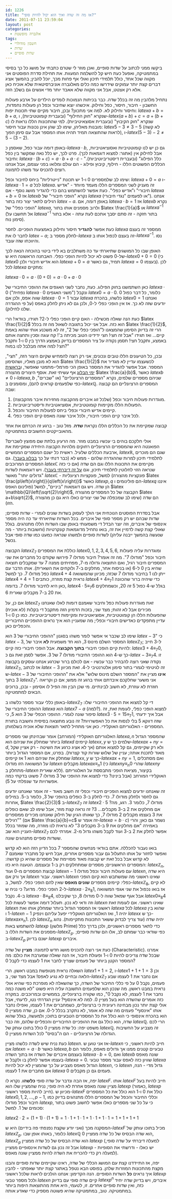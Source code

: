 ```yaml
---
id: 1226
title: "אז מה זה שדה ואיך הוא יכול להיות סופי?"
date: 2011-07-11 23:59:04
layout: post
categories: 
  - אלגברה מופשטת
tags: 
  - חשבון מודולרי
  - שדות
  - שדות סופיים
---
```

ביקשו ממני לכתוב על שדות סופיים, ואכן מוזר לי שטרם כתבתי על מושג כל כך בסיסי במתמטיקה, ואפעל כעת חיש קל להשלמת המעוות. את תחילת סדרת הפוסטים אני מקווה שכל אחד, כולל תלמידי תיכון ואולי אף פחות מכך, יוכל להבין; בהמשך אציג דברים קצת יותר עמוקים שידרשו כמה כלים מאלגברה אוניברסיטאית שלא אוכיח כאן אלא רק אצטט, אבל אני מקווה שלא אאבד יותר מדי אנשים גם בשלב הזה.

נתחיל מלהבין מה זה בכלל שדה. כבר בכיתות הנמוכות לומדים הילדים על ארבע פעולות החשבון - חיבור, חיסור, כפל וחילוק. איכשהו יוצא שחיבור וכפל הן פעולות נחמדות, וחיסור וחילוק לא. למה אני מתכוון? ובכן, חיבור מקיים שתי תכונות יפות: $latex a+b=b+a$, שנקרא "חוק החילוף" (ובעברית קומוטטיביות), ו-$latex \left(a+b\right)+c=a+\left(b+c\right)$ שנקרא "חוק הקיבוץ" (ובעברית אסוצאיטיביות). למי שהתכונות הללו נראות לו מובנות מאליהן, שימו לב שהן אינן נכונות עבור חיסור: $latex 5-3\ne3-5$ (לא קשה לראות שהתוצאה תמיד תהיה אותו המספר אבל עם סימן הפוך), ו-$latex \left(5-3\right)-2\ne5-\left(3-2\right)$.

באופן דומה עבור כפל, שאסמן כ-$latex a\cdot b$, גם כן יש לנו קומוטטיביות ואסוציאטיביות, אבל לחילוק אין (אתגר: למצוא דוגמאות לכך). פרט לכך, יש כלל נאה שמקשר בין כפל וחיבור: $latex a\cdot\left(b+c\right)=a\cdot b+a\cdot c$ - "כלל הפילוג" (ובעברית דיסטריביוטיביות). הכללים הפשוטים הללו - חילוף, קיבוץ ופילוג - הם עולם ומלואו בפני עצמם, אבל אנחנו רוצים להכניס עוד משהו לתמונה.

שימו לב שלמספרים 0 ו-1 יש תכונת "נייטרליות" ביחס לחיבור וכפל: $latex a+0=a$ ו-$latex a\cdot1=a$ לכל $latex a$. זה מעניק לשני המספרים הללו מעמד מיוחד - "אדיש חיבורי" ו"אדיש כפלי". כעת אפשר להשתמש בהם כדי להגדיר מושג נוסף - אם $latex a+b=0$ אז $latex b$ נקרא "הופכי חיבורי" של $latex a$ (או לפעמים "נגדי חיבורי"). אנחנו רגילים לתאר יצור כזה בתור $latex -a$. באופן דומה, אם $latex a\cdot b=1$ אז $latex b$ נקרא "הופכי כפלי" של $latex a$, ולרוב מסמנים אותו בתור $latex \frac{1}{a}$ או $latex a^{-1}$ (אל תחשבו על $latex a^{-1}$ בתור חזקה - זה סתם יסבך אתכם לעת עתה - אלא בתור סימון נוח).

כעת אפשר <strong>להגדיר</strong> חיסור וחילוק באמצעות הופכיים. לחסר $latex a$ ממספר זה בעצם לחבר לו את $latex -a$; לחלק מספר ב-$latex a$ זה בעצם לכפול אותו ב-$latex a^{-1}$. נסו והיווכחו שזה עובד.

האופן שבו כל המושגים שתיארתי עד כה משתלבים בא לידי ביטוי בהוכחה הנאה לכך של-0 פשוט לא יכול להיות הופכי כפלי. האבחנה הראשונה היא ש-$latex 0+0=0$ (כי $latex 0$ הוא אדיש חיבורי ולכן $latex a+0=a$ תמיד, גם כאשר $latex a=0$ בעצמו). לכן לכל $latex a$ מתקיים:

$latex a\cdot0=a\cdot\left(0+0\right)=a\cdot0+a\cdot0$

כאן השתמשנו בחוק הפילוג. כעת, נחבר לשני האגפים את ההופכי החיבורי של $latex a\cdot0$ ("נפחית $latex a\cdot0$ משני האגפים") ונקבל $latex 0=a\cdot0$. כלומר, כל דבר כפול 0 שווה אפס, ולכן אם $latex a\cdot0=1$ עבור $latex a$ כלשהו, בהכרח $latex 0=1$ ואנחנו יודעים שזה לא כך. אז אין הופכי כפלי ל-0, ולכן גם לא ניתן לחלק באפס (על פי ההגדרה שלנו לחילוק).

כעת הנה שאלה מכשילה - האם קיים הופכי כפלי ל-2? תגידו, בוודאי! הרי $latex \frac{1}{2}$ הוא כזה. אבל אני יכול בתגובה לשאול מה זה בכלל $latex \frac{1}{2}$, הרי זה בדיוק הסימון שהמצאנו ל"הופכי כפלי של 2", זה לא משכנע אותי שהוא באמת קיים... ואז תגידו "אבל זה חצי! חצי ידידינו הטוב מכיתה ב'! קח עוגה וסכין ותחצה אותם באמצע, ותקבל חצי! תסמן נקודה על ציר המספרים בדיוק באמצע הדרך בין 0 ו-1 ותקבל חצי! למה אתה מבלבל לנו במוח?"

ובכן, כל הטיעונים הללו טובים ונכונים; אני רק רוצה להמחיש שקיום היצור הזה, "חצי", הוא לא מובן מאליו, ושהסימון $latex \frac{1}{2}$ לכשעצמו עדיין לא מגדיר את המספר. אבל אפשר להגדיר את המספר באופן הכי פורמלי-מתמטי שאפשר, ו<a href="http://www.gadial.net/?p=24">בראשית ימי הבלוג</a> אף עשיתי זאת. אוסף היצורים מהצורה $latex \frac{a}{b}$, כאשר $latex b\ne0$ ו-$latex a,b$ שניהם מספרים שלמים, נקרא "המספרים הרציונליים" (או "שברים", כפי שלפעמים קוראים להם), ומסומנים ב-$latex \mathbb{Q}$. המספרים הרציונליים הם קבוצה שבה:
<ol>
	<li> מוגדרות פעולות חיבור וכפל (שלכל זוג איברים מהקבוצה מחזירות איבר מהקבוצה).</li>
	<li> הפעולות הללו מקיימות קומוטטיביות, אסוציאטיביות ודיסטריביוטיביות.</li>
	<li> קיימים אדיש חיבורי וכפלי ביחס לפעולות החיבור והכפל.</li>
	<li> לכל איבר קיים הופכי חיבורי, ולכל איבר שונה מאפס קיים הופכי כפלי.</li>
</ol>
קבוצה שמקיימת את כל הכללים הללו נקראת <strong>שדה</strong>. מזל טוב - ברגע זה הכרתם את אחד מהאובייקטים החשובים במתמטיקה.

אולי חלקכם בוהים בי עכשיו במבט מוזר. מה הרעיון בלתת שם מפוצץ לשברים? הפואנטה היא שהמספרים הרציונליים רחוקים מלהיות הקבוצה היחידה שמקיימת את ארבעת הכללים שלעיל. ראשית כל ישנם המספרים הממשיים, $latex \mathbb{R}$, שגם הם מוכרים לתלמידי תיכון למרות שההגדרה שלהם - ממש לא (כבר דנתי על כך <a href="http://www.gadial.net/?p=750">בבלוג בעבר</a>). גם המספרים המרוכבים $latex \mathbb{C}$ מקיימים את התכונות הללו וגם הם שדה (אם כי כזה שנראה הזוי לחלוטין לתלמידי תיכון, וגם <a href="http://www.gadial.net/?p=22">על זה דיברתי בעבר</a>). ויש דוגמאות לשדות "גדולים יותר" מאשר $latex \mathbb{C}$ - למשל, פונקציות רציונליות (פונקציות מהצורה $latex \frac{p\left(x\right)}{q\left(x\right)}$ כאשר $latex p,q$ הם פולינומים ו-$latex q$ איננו פולינום האפס) הן שדה. ויש גם דוגמאות "ביניים", למשל $latex \mathbb{Q}\left(\sqrt{2}\right)$, הקבוצה של כל המספרים מהצורה $latex a+b\sqrt{2}$, הם שדה (שימו לב שמכפלה של שני יצורים כאלו היא גם כן מהצורה הזו).

אבל בסדרת הפוסטים הנוכחית אני הולך לעסוק בשדות שונים לגמרי - שדות סופיים; שדות שבהם יש רק מספר סופי של איברים. בכל השדות שתיארתי עד כה היה מספר אינסופי של איברים, וזה יוצר הבדל די משמעותי באופן שבו השדות הללו מתנהגים. בגלל שאולי קצת קשה לדמיין את זה, בואו נתחיל מדוגמאות קונקרטיות (וחשובות ביותר - מה שנעשה בהמשך ייבנה עליהן) לשדות סופיים ולמשהו שנראה כמעט כמו שדה סופי אבל נכשל.

הקבוצה $latex \mathbb{Z}_{7}$ כוללת את המספרים $latex 0,1,2,3,4,5,6$, ומוגדרות עליה פעולות חיבור וכפל "מודולו 7". מה זה אומר? חיבור מודולו 7 פירושו שקודם כל מחברים את שני המספרים חיבור רגיל, ואם התוצאה גדולה מ-7, מפחיתים ממנה 7 עד שמקבלים תוצאה שהיא בין 0 ל-6 (או בניסוח אחר, מחלקים ב-7 ולוקחים את השארית). אותו הדבר עם כפל מודולו 7. כך למשל $latex 4+4$ ייתן לנו 1 בחיבור מודולו 7 שכזה; מכיוון שהמשוואה $latex 4+4=1$ נראית קצת מוזרה, כותבים $latex 4+4\equiv_{7}1$ כדי שיהיה ברור שהכוונה כאן היא לחיבור מודולו 7. בדומה, $latex 4\cdot5\equiv_{7}6$ בגלל ש-4 כפול 5 זה 20, וכשמחלקים את 20 ב-7 מקבלים שארית 6.

אם כן, על $latex \mathbb{Z}_{7}$ זאת מוגדרות פעולות כפל וחיבור שאמנם דומות לאלו שאנחנו מכירים אבל לא זהות; מצד שני, בזכות הדמיון הזה מתקבל די בקלות (לא אוכיח) שהפעולות הללו הן קומוטטיביות, אסוציאטיביות ומקיימות דיסטריביוטיביות. כמו כן 0 ו-1 עדיין מתפקדים כאדישים חיבורי וכפלי; מה שמעניין הוא איך נראים ההופכיים החיבוריים והכפליים כאן.

שימו לב שכבר אי אפשר לומר משהו בסגנון "ההופכי החיבורי של 3 הוא $latex -3$" כי $latex -3$, המספר השלם מינוס 3, הוא חד משמעית <strong>לא</strong> איבר של $latex \mathbb{Z}_{7}$; ל-3 חייב להיות קיים הופכי חיבורי <strong>בתוך הקבוצה</strong>. אבל הופכי חיבורי כזה קיים: $latex 3+4\equiv_{7}0$, כך ש-4 הוא ההופכי החיבורי מודולו 7 של 3. אפשר לסמן זאת גם כ-$latex -3\equiv_{7}4$. זו נקודה שאני רוצה להבהיר כבר עכשיו - אם לכולם ברור שכרגע אנחנו עוסקים בקבוצה $latex \mathbb{Z}_{7}$, אז לכתוב $latex -3$ זה לגיטימי לגמרי בתור סימון אלטרנטיבי ל-4. זאת מכיוון ש-$latex -3$ <strong>אינו</strong> מציין את "המספר השלם מינוס שלוש" אלא את "ההופכי החיבורי של 3 בתוך $latex \mathbb{Z}_{7}$". אני משער שחלקכם איבדתם אותי ברגע זה ממש; אם כן וקריאה חוזרת לא עוזרת, לא חשוב לבינתיים. מי שכן הבין וזה הפיל לו אסימון - ובכן, ברוכים הבאים למתמטיקה.

באופן כללי עבור מספר כלשהו ב-$latex \mathbb{Z}_{7}$ די קל למצוא את ההופכי החיבורי שלו: ההופכי החיבורי של $latex a$ הוא $latex 7-a$ (למה?). למצוא הופכי כפלי, לעומת זאת, זה סיפור שונה לגמרי. ההופכי הכפלי של 3 הוא 5, כי $latex 3\cdot5=15\equiv_{7}1$, אבל איך ידעתי שזה דווקא 5 בלי לנסות את כל האפשרויות? זה נובע מתוצאה בסיסית וחשובה בתורת המספרים - האלגוריתם האוקלידי. כאן אני מתחיל לתאר תוצאות שלא אוכיח בשלמותן.

האלגוריתם האוקלידי (המורחב) אומר שבהינתן שני מספרים $latex a,n$ שהמספר הגדול ביותר שמחלק את שניהם הוא $latex d$ קיימים $latex x,y$ שלמים כך ש-$latex ax+ny=d$, ולא רק שקיימים, גם קל למצוא אותם (אך לא אציג כרגע את השיטה - רק אציין שקל מאוד לתכנת אותה; עניין של שלוש שורות קוד קצרות). בפרט, אם המספר הגדול ביותר שמחלק את שניהם הוא 1 אז קיימים $latex x,y$ כך ש-$latex ax+ny=1$, ואם מסתכלים על המשוואה הזו מודולו $latex n$ מקבלים $latex ax\equiv_{n}1$ (כי $latex ny\equiv_{n}0$ שהרי $latex ny$ מתחלק ב-$latex n$ ללא שארית). בקיצור, מציאת הופכי מתבססת על האלגוריתם האוקלידי המורחב (אבל בינינו? כדי למצוא את ההופכי של 3 מודולו 7 פשוט בדקתי כמה אפשרויות עד שנפלתי על 5).

זה שאנחנו יודעים למצוא הופכיים חיבורי וכפלי זה חשוב מאוד - זה אומר שאנחנו יודעים גם לחסר ולחלק מודולו 7. כדי לחלק ב-3 כופלים בהופכי של 3, כלומר ב-5. במילים אחרות, $latex \frac{2}{3}$ ב-$latex \mathbb{Z}_{7}$ זה $latex 2\cdot5$ מודולו 7, כלומר 3. רגע, מה? אם מחלקים את 2 ב-3 מקבלים... 3? זה נראה קצת מוזר, אבל שימו לב שאם כופלים את 3 בעצמו מקבלים 2 מודולו 7, כך שאותו הגיון של חילוק שאנחנו מכירים ממספרים "רגילים" (אם $latex \frac{a}{b}=c$ זה אומר ש-$latex a=b\cdot c$) נשמר גם כאן; והרי באמירה "אם מחלקים את 9 ב-3 מקבלים 3" לא נראית לנו מוזרה, מה שמוזר בכלל העניין הוא שב-$latex \mathbb{Z}_{7}$ אפשר לחלק את 2 ב-3 ועוד לקבל משהו גדול מ-2. אמרתי לכם ששדות סופיים מתנהגים שונה.

בואו נעבור להכללה. אתם בוודאי מנחשים שהמספר 7 בכל הדיון הזה הוא לא קדוש ואפשר לחזור על אותו התעלול גם עבור מספרים אחרים, אבל חיש קל מתברר שאמנם 7 לא קדוש אבל בכל זאת יש קבוצה מאוד מסויימת של מספרים שהיא כן קדושה: המספרים הראשוניים; מספרים שמתחלקים רק ב-1 ובעצמם. הטענה היא כזו: $latex \mathbb{Z}_{n}$, קבוצת המספרים מ-0 ועוד $latex n-1$ עם פעולות חיבור וכפל מודולו $latex n$, היא שדה אך ורק אם $latex n$ ראשוני. עבור $latex n$ שאינו ראשוני מה שמשתבש הוא קיום הופכי כפלי: קיימים מספרים <strong>שונים מאפס</strong> שאין להם הופכי כפלי. למשל, ב-$latex \mathbb{Z}_{8}$, לא קיים ל-2 הופכי כפלי. מדוע? כי נניח ש-$latex a\cdot2\equiv_{8}1$, אז בואו נכפול את שני אגפי המשוואה ב-4. נקבל $latex a\cdot8\equiv_{8}4$, אבל אגף שמאל שווה ל-0 מודולו 8, כך שקיבלנו $latex 0\equiv_{8}4$ וזה ודאי לא נכון. תעלול דומה אפשר לעשות לכל $latex n$ שאינו ראשוני. אם לעומת זאת $latex n$ ראשוני אז המספר הגדול ביותר שמחלק אותו ואת $latex a$ לכל $latex a$ שהוא בין 1 ו-$latex n-1$ יהיה 1, ואז האלגוריתם האוקלידי יפעל עליהם וינפיק $latex x$ כך ש-$latex ax\equiv_{n}1$. לכן $latex \mathbb{Z}_{n}$ יהיה שדה (עוד צריך לבדוק ששאר התכונות מתקיימות). נהוג להשתמש באות $latex p$ (מלשון Prime) כדי לתאר מספרים ראשוניים, ולכן בדרך כלל מסמנים את השדות הללו ב-$latex \mathbb{Z}_{p}$. כפי שודאי כבר שמתם לב, אלו הם שדות סופיים; ב-$latex \mathbb{Z}_{p}$ ישנם בדיוק $latex p$ איברים.

כעת אני רוצה להכניס מושג חדש לתמונה: <strong>מציין</strong> של שדה (Characteristic). אמרנו שבכל שדה צריכים להיות 0 ו-1 ופעולת חיבור, אז הנה שאלה שמערבת את כולם: מה המספר הקטן ביותר של פעמים שצריך לחבר את 1 לעצמו כדי לקבל 0?

השאלה נראית מטופשת במבט ראשון. הרי $latex 1+1=2$, ו-$latex 1+1+1=3$ וכן הלאה ובחיים לא נגיע לאפס! אבל מצד שני, ב-$latex \mathbb{Z}_{7}$ אם נחבר את 1 לעצמו שבע פעמים, נקבל 0 על פי כללי החיבור של השדה, כך שהשאלה לא מופרכת כפי שהיא אולי נראית במבט ראשון. מה שנכון הוא שלפעמים התשובה עליה היא פשוט "לא משנה כמה נחבר את 1 לעצמו, לא נקבל 0", כמו שקורה ברציונליים, בממשיים ובמרוכבים. במקרה כזה אומרים שהשדה הוא בעל מציין 0. למה לא אינסוף? עניין הגדרתי נטו, לדעתי, אבל אולי קצת יותר נכון מבחינה רעיונית כי ברציונליים, כשמחברים את 1 לעצמו, ואפילו נחבר אותו "אינסוף" פעמים מה שזה לא אומר, לא נתקרב בכלל ל-0. אם כן, שדה ממציין 0 הוא בהכרח אינסופי כי הוא כולל את כל המספרים הטבעיים בתוכו; ולמעשה, בגלל שהוא שדה, הוא כולל גם את ההופכיים החיבוריים והכפליים שלהם, וזה כבר $latex \mathbb{Q}$. הרי לכם משפט יפה: כל שדה ממציין 0 כולל בתוכו עותק של $latex \mathbb{Q}$. זה מצביע על החשיבות הגדולה של הרציונליים - הם ה"בסיס" לכל השדות ממציין 0.

כעת נניח שיש לשדה כלשהו מציין $latex n$. אז אני טוען ש-$latex n$ חייב להיות ראשוני, כי אם $latex n=a\cdot b$ כאשר $latex a,b$ טבעיים קטנים ממנו אך גדולים מאפס, כלומר הם בעצמם איברים של השדה אז בתוך השדה $latex a\cdot b=0$, ואם $latex b$ שונה מאפס בעצמו אפשר לחלק בו ולקבל ש-$latex a=0$. שוויון כזה לאפס עבור מספר טבעי $latex a$ הגדול מאפס מצביע על כך שהמציין לא יכול להיות $latex n$, כי $latex n$ גדול מדי - הנה, אם מחברים את 1 לעצמו $latex a$ פעמים גם כן מקבלים 0.

יפה, אז הבה ונדבר על שדה סופי <strong>כלשהו</strong>. נקרא לו $latex F$. אותו $latex F$ חייב להיות בעל מציין שונה מאפס אחרת לא היה סופי; נניח שהמציין שלו הוא $latex p$ (כאמור, $latex p$ חייב להיות מספר ראשוני). מכיוון ש-$latex F$ כולל את 0 ו-1 הוא כולל את כל המספרים $latex 0,1,2,\dots,p-1$, וכללי החיבור והכפל של המספרים הללו מתנהגים בדיוק כמו חיבור וכפל מודולו $latex p$, כי על כל שני מספרים כאלו אפשר לחשוב פשוט בתור סכומים של 1. למשל:

$latex 2\cdot2=\left(1+1\right)\cdot\left(1+1\right)=1\cdot1+1\cdot1+1\cdot1+1\cdot1=1+1+1+1$

המסקנה מכך (ואני יודע שקצת נפנפתי פה בידיים) היא ש-$latex F$ מכיל בתוכו עותק של $latex \mathbb{Z}_{p}$. כלומר, באותו אופן שבו $latex \mathbb{Q}$ הוא שדה הבסיס של כל שדה ממציין 0, $latex \mathbb{Z}_{p}$ הוא שדה הבסיס של כל שדה ממציין $latex p$ (למעלה דיברתי על שדה סופי, אבל זה נכון גם לשדות אינסופיים ממציין $latex p$ - יש כאלו - ודרשתי את הסופיות למעלה רק כדי להכריח את השדה להיות ממציין שונה מאפס).

יפה, אז התיידדנו קצת עם המושג הכללי של שדה, ראינו שקיימים שדות סופיים והבנו מקצת מהתכונות המוזרות שלהן. בפוסט הבא נטפל באתגר קצת יותר שאפתני - להבין איך נראים <strong>כל</strong> השדות הסופיים. הנה הקדימון: אנחנו הולכים לראות שלכל ראשוני $latex p$ ולכל מספר טבעי $latex n$ קיים שדה סופי עם בדיוק $latex p^{n}$ איברים, ויש בדיוק שדה יחיד כזה, ואין שדות סופיים אחרים. זו, לטעמי, היא אחת מהתוצאות היפות ביותר במתמטיקה. טוב, במתמטיקה שהיא פשוטה מספיק כדי שאדע אותה.
